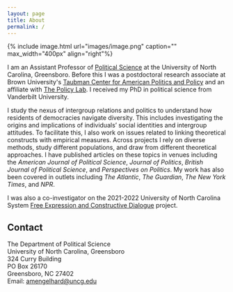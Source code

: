```yaml
---
layout: page
title: About
permalink: /
---
```


{% include image.html url="images/image.png" caption="" max_width="400px" align="right"%}

I am an Assistant Professor of <a href="https://psc.uncg.edu/">Political Science</a> at the University of North Carolina, Greensboro. Before this I was a postdoctoral research associate at Brown University's <a href="https://watson.brown.edu/taubman/">Taubman Center for American Politics and Policy</a> and an affiliate with <a href="https://thepolicylab.brown.edu/">The Policy Lab</a>. I received my PhD in political science from Vanderbilt University.<br />  

I study the nexus of intergroup relations and politics to understand how residents of democracies navigate diversity. This includes investigating the origins and implications of individuals’ social identities and intergroup attitudes. To facilitate this, I also work on issues related to linking theoretical constructs with empirical measures. Across projects I rely on diverse methods, study different populations, and draw from different theoretical approaches. I have published articles on these topics in venues including the <i>American Journal of Political Science</i>, <i>Journal of Politics</i>, <i>British Journal of Political Science</i>, and <i> Perspectives on Politics</i>. My work has also been covered in outlets including <i>The Atlantic</i>, <i>The Guardian</i>, <i>The New York Times</i>, and <i>NPR</i>.<br />

I was also a co-investigator on the 2021-2022 University of North Carolina System <a href="https://fecdsurveyreport.web.unc.edu/">Free Expression and Constructive Dialogue</a> project.

## Contact
The Department of Political Science<br />
University of North Carolina, Greensboro<br />
324 Curry Building<br />
PO Box 26170 <br />
Greensboro, NC 27402 <br />
Email: [amengelhard@uncg.edu]

[amengelhard@uncg.edu]: mailto:amengelhard@uncg.edu

